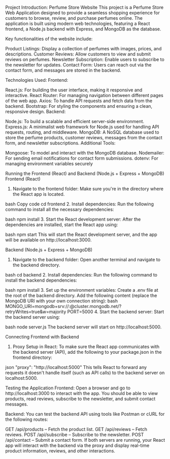 Project Introduction: Perfume Store Website
This project is a Perfume Store Web Application designed to provide a seamless shopping experience for customers to browse, review, and purchase perfumes online. The application is built using modern web technologies, featuring a React frontend, a Node.js backend with Express, and MongoDB as the database.

Key functionalities of the website include:

Product Listings: Display a collection of perfumes with images, prices, and descriptions.
Customer Reviews: Allow customers to view and submit reviews on perfumes.
Newsletter Subscription: Enable users to subscribe to the newsletter for updates.
Contact Form: Users can reach out via the contact form, and messages are stored in the backend.

Technologies Used:
Frontend:

React.js: For building the user interface, making it responsive and interactive.
React Router: For managing navigation between different pages of the web app.
Axios: To handle API requests and fetch data from the backend.
Bootstrap: For styling the components and ensuring a clean, responsive design.
Backend:

Node.js: To build a scalable and efficient server-side environment.
Express.js: A minimalist web framework for Node.js used for handling API requests, routing, and middleware.
MongoDB: A NoSQL database used to store the perfume products, customer reviews, messages from the contact form, and newsletter subscriptions.
Additional Tools:

Mongoose: To model and interact with the MongoDB database.
Nodemailer: For sending email notifications for contact form submissions.
dotenv: For managing environment variables securely






Running the Frontend (React) and Backend (Node.js + Express + MongoDB)
Frontend (React)
1. Navigate to the frontend folder:
Make sure you're in the directory where the React app is located.

bash
Copy code
cd frontend
2. Install dependencies:
Run the following command to install all the necessary dependencies:

bash
npm install
3. Start the React development server:
After the dependencies are installed, start the React app using:

bash
npm start
This will start the React development server, and the app will be available on http://localhost:3000.

Backend (Node.js + Express + MongoDB)
1. Navigate to the backend folder:
Open another terminal and navigate to the backend directory.

bash
cd backend
2. Install dependencies:
Run the following command to install the backend dependencies:

bash
npm install
3. Set up the environment variables:
Create a .env file at the root of the backend directory.
Add the following content (replace the MongoDB URI with your own connection string):
bash
MONGO_URI=mongodb+srv://<your-username>:<your-password>@cluster.mongodb.net/<your-database>?retryWrites=true&w=majority
PORT=5000
4. Start the backend server:
Start the backend server using:

bash
node server.js
The backend server will start on http://localhost:5000.

Connecting Frontend with Backend
1. Proxy Setup in React:
To make sure the React app communicates with the backend server (API), add the following to your package.json in the frontend directory:

json
"proxy": "http://localhost:5000"
This tells React to forward any requests it doesn't handle itself (such as API calls) to the backend server on localhost:5000.

Testing the Application
Frontend: Open a browser and go to http://localhost:3000 to interact with the app. You should be able to view products, read reviews, subscribe to the newsletter, and submit contact messages.

Backend: You can test the backend API using tools like Postman or cURL for the following routes:

GET /api/products – Fetch the product list.
GET /api/reviews – Fetch reviews.
POST /api/subscribe – Subscribe to the newsletter.
POST /api/contact – Submit a contact form.
If both servers are running, your React app will interact with the backend via the proxy and display real-time product information, reviews, and other interactions.

